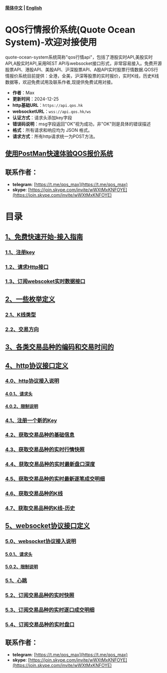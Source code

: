 **[简体中文](https://github.com/qos-max/quote-ocean-system/blob/main/README.md) | [English](https://github.com/qos-max/quote-ocean-system/blob/main/README_en.md)**
# QOS行情报价系统(Quote Ocean System)-欢迎对接使用
quote-ocean-system系统简称"qos行情api"，包括了港股实时API,美股实时API,A股实时API,采用REST API与websocket接口形式，非常容易接入。免费开源股票API、港股API、美股API、沪深股票API、A股API实时股票行情数据.QOS行情报价系统目前提供：全港，全美，沪深等股票的实时报价，实时K线，历史K线数据等，欢迎免费试用及联系作者,现提供免费试用对接。

- **作者**：Max
- **更新时间**：2024-12-25
- **http基础URL**：`https://api.qos.hk`
- **websocketURL**：`wss://api.qos.hk/ws`
- **认证方式**：请求头添加key字段
- **错误码说明**：msg字段返回"OK"视为成功，非"OK"则是具体的错误描述
- **格式**：所有请求和响应均为 JSON 格式。
- **请求方式**：所有http请求统一为POST方法。

## [使用PostMan快速体验QOS报价系统](https://github.com/qos-max/quote-ocean-system/blob/main/postman/README.md)

## 联系作者：
- **telegram**: [https://t.me/qos_max](https://t.me/qos_max)
- **skype**: [https://join.skype.com/invite/wWXtMxKNFOYE](https://join.skype.com/invite/wWXtMxKNFOYE)
# 目录
## [1、免费快速开始-接入指南](https://github.com/qos-max/quote-ocean-system/blob/main/api.md#1%E5%BF%AB%E9%80%9F%E5%BC%80%E5%A7%8B-%E6%8E%A5%E5%85%A5%E6%8C%87%E5%8D%97)
### [1.1、注册key](https://github.com/qos-max/quote-ocean-system/blob/main/api.md#11%E6%B3%A8%E5%86%8Ckey)
### [1.2、请求Http接口](https://github.com/qos-max/quote-ocean-system/blob/main/api.md#12%E8%AF%B7%E6%B1%82http%E6%8E%A5%E5%8F%A3)
### [1.3、订阅webscoket实时数据接口](https://github.com/qos-max/quote-ocean-system/blob/main/api.md#13%E8%AE%A2%E9%98%85webscoket%E5%AE%9E%E6%97%B6%E6%95%B0%E6%8D%AE%E6%8E%A5%E5%8F%A3)
## [2、一些枚举定义](https://github.com/qos-max/quote-ocean-system/blob/main/api.md#2%E4%B8%80%E4%BA%9B%E6%9E%9A%E4%B8%BE%E5%AE%9A%E4%B9%89)
### [2.1、K线类型](https://github.com/qos-max/quote-ocean-system/blob/main/api.md#21k%E7%BA%BF%E7%B1%BB%E5%9E%8B)
### [2.2、交易方向](https://github.com/qos-max/quote-ocean-system/blob/main/api.md#22%E4%BA%A4%E6%98%93%E6%96%B9%E5%90%91)
## [3、各类交易品种的编码和交易时间的](https://github.com/qos-max/quote-ocean-system/blob/main/api.md#3%E5%90%84%E7%B1%BB%E4%BA%A4%E6%98%93%E5%93%81%E7%A7%8D%E7%9A%84%E7%BC%96%E7%A0%81%E5%92%8C%E4%BA%A4%E6%98%93%E6%97%B6%E9%97%B4)
## [4、http协议接口定义](https://github.com/qos-max/quote-ocean-system/blob/main/api.md#4http%E5%8D%8F%E8%AE%AE%E6%8E%A5%E5%8F%A3%E5%AE%9A%E4%B9%89)
### [4.0、http协议接入说明](https://github.com/qos-max/quote-ocean-system/blob/main/api.md#40http%E5%8D%8F%E8%AE%AE%E6%8E%A5%E5%85%A5%E8%AF%B4%E6%98%8E)
#### [4.0.1、请求头](https://github.com/qos-max/quote-ocean-system/blob/main/api.md#40http%E5%8D%8F%E8%AE%AE%E6%8E%A5%E5%85%A5%E8%AF%B4%E6%98%8E)
#### [4.0.2、限制说明](https://github.com/qos-max/quote-ocean-system/blob/main/api.md#40http%E5%8D%8F%E8%AE%AE%E6%8E%A5%E5%85%A5%E8%AF%B4%E6%98%8E)
### [4.1、注册一个新的Key](https://github.com/qos-max/quote-ocean-system/blob/main/api.md#41%E6%B3%A8%E5%86%8C%E4%B8%80%E4%B8%AA%E6%96%B0%E7%9A%84key)
### [4.2、获取交易品种的基础信息](https://github.com/qos-max/quote-ocean-system/blob/main/api.md#42%E8%8E%B7%E5%8F%96%E4%BA%A4%E6%98%93%E5%93%81%E7%A7%8D%E7%9A%84%E5%9F%BA%E7%A1%80%E4%BF%A1%E6%81%AF)
### [4.3、获取交易品种的实时行情快照](https://github.com/qos-max/quote-ocean-system/blob/main/api.md#43%E8%8E%B7%E5%8F%96%E4%BA%A4%E6%98%93%E5%93%81%E7%A7%8D%E7%9A%84%E5%AE%9E%E6%97%B6%E8%A1%8C%E6%83%85%E5%BF%AB%E7%85%A7)
### [4.4、获取交易品种的实时最新盘口深度](https://github.com/qos-max/quote-ocean-system/blob/main/api.md#44%E8%8E%B7%E5%8F%96%E4%BA%A4%E6%98%93%E5%93%81%E7%A7%8D%E7%9A%84%E5%AE%9E%E6%97%B6%E6%9C%80%E6%96%B0%E7%9B%98%E5%8F%A3%E6%B7%B1%E5%BA%A6)
### [4.5、获取交易品种的实时最新逐笔成交明细](https://github.com/qos-max/quote-ocean-system/blob/main/api.md#45%E8%8E%B7%E5%8F%96%E4%BA%A4%E6%98%93%E5%93%81%E7%A7%8D%E7%9A%84%E5%AE%9E%E6%97%B6%E6%9C%80%E6%96%B0%E9%80%90%E7%AC%94%E6%88%90%E4%BA%A4%E6%98%8E%E7%BB%86)
### [4.6、获取交易品种的K线](https://github.com/qos-max/quote-ocean-system/blob/main/api.md#46%E8%8E%B7%E5%8F%96%E4%BA%A4%E6%98%93%E5%93%81%E7%A7%8D%E7%9A%84k%E7%BA%BF)
### [4.7、获取交易品种的K线-历史](https://github.com/qos-max/quote-ocean-system/blob/main/api.md#47%E8%8E%B7%E5%8F%96%E4%BA%A4%E6%98%93%E5%93%81%E7%A7%8D%E7%9A%84k%E7%BA%BF-%E5%8E%86%E5%8F%B2)
## [5、websocket协议接口定义](https://github.com/qos-max/quote-ocean-system/blob/main/api.md#5websocket%E5%8D%8F%E8%AE%AE%E6%8E%A5%E5%8F%A3%E5%AE%9A%E4%B9%89)
### [5.0、websocket协议接入说明](https://github.com/qos-max/quote-ocean-system/blob/main/api.md#50websocket%E5%8D%8F%E8%AE%AE%E6%8E%A5%E5%85%A5%E8%AF%B4%E6%98%8E)
#### [5.0.1、请求头](https://github.com/qos-max/quote-ocean-system/blob/main/api.md#50websocket%E5%8D%8F%E8%AE%AE%E6%8E%A5%E5%85%A5%E8%AF%B4%E6%98%8E)
#### [5.0.2、限制说明](https://github.com/qos-max/quote-ocean-system/blob/main/api.md#502%E9%99%90%E5%88%B6%E8%AF%B4%E6%98%8E)
### [5.1、心跳](https://github.com/qos-max/quote-ocean-system/blob/main/api.md#51%E5%BF%83%E8%B7%B3)
### [5.2、订阅交易品种的实时快照](https://github.com/qos-max/quote-ocean-system/blob/main/api.md#52%E8%AE%A2%E9%98%85%E4%BA%A4%E6%98%93%E5%93%81%E7%A7%8D%E7%9A%84%E5%AE%9E%E6%97%B6%E5%BF%AB%E7%85%A7)
### [5.3、订阅交易品种的实时逐口成交明细](https://github.com/qos-max/quote-ocean-system/blob/main/api.md#53%E8%AE%A2%E9%98%85%E4%BA%A4%E6%98%93%E5%93%81%E7%A7%8D%E7%9A%84%E5%AE%9E%E6%97%B6%E9%80%90%E5%8F%A3%E6%88%90%E4%BA%A4%E6%98%8E%E7%BB%86)
### [5.4、订阅交易品种的实时盘口](https://github.com/qos-max/quote-ocean-system/blob/main/api.md#54%E8%AE%A2%E9%98%85%E4%BA%A4%E6%98%93%E5%93%81%E7%A7%8D%E7%9A%84%E5%AE%9E%E6%97%B6%E7%9B%98%E5%8F%A3)
## 联系作者：
- **telegram**: [https://t.me/qos_max](https://t.me/qos_max)
- **skype**: [https://join.skype.com/invite/wWXtMxKNFOYE](https://join.skype.com/invite/wWXtMxKNFOYE)
